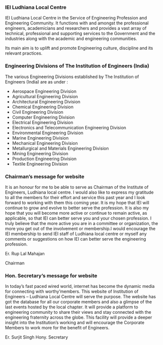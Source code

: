 ### IEI Ludhiana Local Centre

IEI Ludhiana Local Centre in the Service of Engineering Profession and Engineering Community. It functions with and amongst the professional engineers, academicians and researchers and provides a vast array of technical, professional and supporting services to the Government and the industries along with the academic and engineering communities.

Its main aim is to uplift and promote Engineering culture, discipline and its relevant practices.

### Engineering Divisions of The Institution of Engineers (India)
The various Engineering Divisions established by The Institution of Engineers (India) are as under :

- Aerospace Engineering Division
- Agricultural Engineering Division
- Architectural Engineering Division
- Chemical Engineering Division
- Civil Engineering Division
- Computer Engineering Division
- Electrical Engineering Division
- Electronics and Telecommunication Engineering Division
- Environmental Engineering Division
- Marine Engineering Division
- Mechanical Engineering Division
- Metallurgical and Materials Engineering Division
- Mining Engineering Division
- Production Engineering Division
- Textile Engineering Division

### Chairman’s message for website
It is an honour for me to be able to serve as Chairman of the Institute of Engineers, Ludhiana local centre. I would also like to express my gratitude to all the members for their effort and service this past year and I look forward to working with them this coming year. It is my hope that IEI will continue to grow and evolve to better serve the profession. It is also my hope that you will become more active or continue to remain active, as applicable, so that IEI can better serve you and your chosen profession. I truly believe that the more active you are in a committee or organization, the more you get out of the involvement or membership.I would encourage the IEI membership to send IEI staff of Ludhiana local centre or myself any comments or suggestions on how IEI can better serve the engineering profession.

Er. Rup Lal Mahajan

Chairman

### Hon. Secretary’s message for website
In today’s fast paced wired world, internet has become the dynamic media for connecting with worthy’members. This website of Institution of Engineers – Ludhiana Local Centre will serve the purpose. The website has got the database for all our corporate members and also a glimpse of the last events hosted by the local chapter. It will provide a platform to engineering community to share their views and stay connected with the engineering fraternity across the globe. This facility will provide a deeper insight into the Institution’s working and will encourage the Corporate Members to work more for the benefit of Engineers.

Er. Surjit Singh
Hony. Secretary
